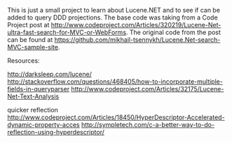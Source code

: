 This is just a small project to learn about Lucene.NET and to see if can be added to query DDD projections.  The base code was taking from a Code Project post at http://www.codeproject.com/Articles/320219/Lucene-Net-ultra-fast-search-for-MVC-or-WebForms.  The original code from the post can be found at https://github.com/mikhail-tsennykh/Lucene.Net-search-MVC-sample-site.

Resources:

http://darksleep.com/lucene/
http://stackoverflow.com/questions/468405/how-to-incorporate-multiple-fields-in-queryparser
http://www.codeproject.com/Articles/32175/Lucene-Net-Text-Analysis


quicker reflection
http://www.codeproject.com/Articles/18450/HyperDescriptor-Accelerated-dynamic-property-acces
http://sympletech.com/c-a-better-way-to-do-reflection-using-hyperdescriptor/